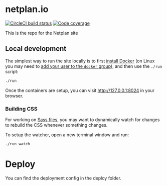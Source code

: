 # netplan.io
[![CircleCI build status](https://circleci.com/gh/canonical-web-and-design/netplan.io.svg?style=shield)](https://circleci.com/gh/canonical-web-and-design/netplan.io) [![Code coverage](https://codecov.io/gh/canonical-web-and-design/netplan.io/branch/main/graph/badge.svg)](https://codecov.io/gh/canonical-web-and-design/netplan.io)

This is the repo for the Netplan site

## Local development

The simplest way to run the site locally is to first [install Docker](https://docs.docker.com/engine/installation/) (on Linux you may need to [add your user to the `docker` group](https://docs.docker.com/engine/installation/linux/linux-postinstall/)), and then use the `./run` script:

``` bash
./run
```

Once the containers are setup, you can visit <http://127.0.0.1:8024> in your browser.

### Building CSS

For working on [Sass files](sass), you may want to dynamically watch for changes to rebuild the CSS whenever something changes.

To setup the watcher, open a new terminal window and run:

``` bash
./run watch
```

# Deploy
You can find the deployment config in the deploy folder.
